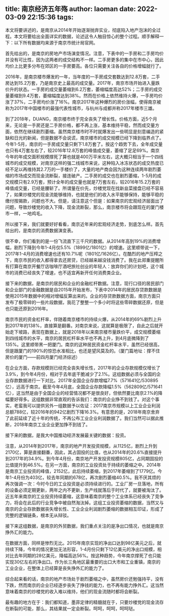 title: 南京经济五年殇
author: laoman
date: 2022-03-09 22:15:36
tags:
---
本文将要讲述的，是南京从2014年开始逐渐抛弃实业，彻底陷入地产泡沫的全过程。本文将要给出全面详实的数据，论述这令人触目惊心的整个过程。顺手解释一下：以下所有数据均来源于南京市统计局官网。

首先给出的，是南京的房地产市场演变情况。注意，下表中的一手房和二手房均价并没有可比性，因为这两者的成交结构不一样。二手房更多的集中在市中心，因此均价上比更多分布在郊区的一手房要高。各位只需要关注各自的价格增幅就行了。



2016年，是南京楼市爆发的一年，当年度的一手房成交套数达到12.8万套，二手房达到15.2万套，乃是南京史上最高的成交量。2017年，南京市场开始进入量跌价升的状态。一手房的成交量萎缩到6.2万套，萎缩幅度高达52%；二手房的成交量萎缩到9.4万套，萎缩幅度达到38%。然而在价格上依然维持火爆，一手房均价涨了37%，二手房均价涨了16%。南京2017年这种爆烈的房价涨幅，使得南京被称为2017年中国楼市的最强代表性城市，与杭州与成都并称2017年楼市三雄。

到了2018年，DUANG，南京楼市终于完全丧失了增长性。价格方面，近5个月来，无论是一手房还是二手房价格，都不再上涨，基本维持平稳，然而成交量方面，依然在继续剧烈萎缩。虽然南京楼市时不时就爆发出一些明显是刻意编造的紧缺和日光的新闻，但是数据不会说谎，南京楼市的成交规模已经下降到临界点了。今年1-5月，南京的一手房成交量只剩下1.8万套了。按这个趋势下去，全年成交量也只有4万套左右了，较2016年12.8万套的峰值成交量，萎缩了足足69%。南京今年的年成交面积规模撑死了算也就是400万平米左右，这大概只相当于一个四线城市的成交规模，对南京这样的强二线城市来说，这种陷入冰冻状态的成交热度已经不足以再维持其2.7万的一手楼价了，大量的地产商会因为这种连续两年剧烈萎缩的市场成交而现金流断裂，接连破产。二手房的成交也在剧烈萎缩，1-5月的成交规模只有2.9万套，预计全年的成交量也就是7万套左右，较2016年15.2万套的峰值成交量，已经是腰斩了。所谓量在价先，炒楼党现在找新韭菜接盘已经不容易了，如果炒楼党的现金流能够维持，也就是他们的收入水平能够保持，能够平稳的缴付按揭款，问题也不大。但是，请注意这个但是：如果南京的宏观经济层面出了问题，导致炒楼党的收入下降，现金流断裂，那么，南京楼市将会跟现在的厦门楼市一样，一地鸡毛。

所以接下来，我们就要好好看看，南京近年来的宏观经济走势，到底怎么样。首先给出的，是南京的消费数据演变表。



很不幸，你们看到的是一份飞流直下三千尺的数据。从2014年高到19%的消费增幅，剧烈下降到今年1-4月仅5.5%（1899亿/1801亿）的增速。这里顺带说一下，2017年1-4月的消费增速也还有10.7%呢（1801亿/1626亿）。在酷烈的地产压榨之下，南京市民的收入都得拿去还房贷，已经越来越没钱消费了。我在此郑重提醒所有打算在南京开餐厅店咖啡厅酒吧旅社创业的年轻人：放弃你们的计划吧，这个城市的消费已经丧失了增速，也不适宜再新开任何消费类企业。

接下来的数据，是南京的居民和企业的金融杠杆数据。注意，现行口径的居民部门和企业部门的金融数据是自2015年开始发布，下表中2014年的居民存贷款数据是使用2015年数据中的相对增幅反算出来的。企业的存贷款数据方面，南京方面只发布了极零碎的一些片段数据，我花了整整一个多小时将这些零碎数据还原，但是也只能还原到2016年。



南京市民的资金杠杆率，伴随着南京楼市的持续火爆，从2014年的69%剧烈上升到2017年的138%，直接算是翻番。对南京来说，这就算是极限了，自此之后就开始走下坡路，表现在数据上，就是2018年以来南京楼市量跌价平，成交规模萎缩到四线城市的水平，南京的居民杠杆率水平也不再上升，到4月底微降到了135%。这里顺带黑一把厦门。南京的这种居民资金杠杆率水平，虽然已经很高，但是跟厦门的190%的惊恐水准相比，也还是望风莫及的。（厦门篇地址：撑不住房价的厦门——前四月厦门经济综述）

在企业方面，存款规模则已经完全丧失增长性，2017年的企业存款规模仅增长了3.9%，到今年4月份，相对于去年底干脆减少了2.1%。这组数据必须与全国的企业存款数据进行一下对比。2017年全国企业存款增幅7.7%（571641亿/530895亿），远高于南京。截至今年4月底，全国企业存款降幅1.5%（562809亿/571641亿），这当然是由于全国企业的经营情况都不是很良好，但依然要比南京2.1%的降幅要好得多。这组数据非常直观的告诉我们：南京的企业挣不到钱了。对这个事实，老蛮我可以提供另外一组数据予以佐证：2017南京市规模以上工业企业利润总额788亿，较2016年的942亿剧烈下降16.3%。有意思的是，2018年南京舍弃了此前延续了近十年的传统，不再公布工业企业利润数据了。我们当然可以据此推断，2018年南京工业企业更加挣不到钱了。

接下来的数据，是我大中国推动经济发展最关键的数据：投资。



注意，从2014年到2017年，南京的地产开发投资规模，从1125亿，剧烈上升到2170亿，算是直接翻番，因此，其占固投的比值，也从2014年的20.6%直接提升到2017年的34.9%。到今年4月份，南京地产开发投资规模805亿，占同期固投的比值提升到46.5%。在另一方面，南京的工业投资处于持续的萎缩之中。2014年是南京工业投资的峰值，2152亿，此后持续萎缩，到2017年萎缩到了1779亿。今年1-4月份为403亿，较去年同期的678亿，再次剧烈萎缩40.5%。我不厌其烦的再次强调一次：今时今日的工业投资是必须持续进行的。工业厂房一旦落地，所有的设备必须定期更新，两年之内不更新，生产线就落后于时代了，就要被淘汰了。近五年来南京的工业投资持续萎缩，这意味着南京的整个工业体系已经丧失了竞争力，将会在此后的行业竞争中被自然淘汰掉。这组工业投资萎缩的数据，当然又与南京的企业存款数据丧失增长性、工业企业利润剧烈萎缩的数据相互印证，形成了完整的逻辑链条，根本无从辩驳。

接下来这组数据，是南京的外贸数据，我们重点关注的是净出口情况，也就是南京挣外汇的能力。


在数据方面，同样是惨烈无比。2015年南京实现的净出口达到98亿美元之后，就持续下降，今年的情况更加无法形容，1-4月份只剩下12亿美元的净出口规模，相对比去年同期的28亿美元，降幅高达56%。按这种趋势，今年南京撑死了也只能实现30亿左右的净出口。作为长三角地区最重要的出口大市和工业重镇，南京的工业企业，在整体上已经算是丧失挣外汇的能力了。

综合起来看的话，南京的地产市场处于剧烈萎缩之中，虽然房价还勉强持平，没有下跌，然而南京的企业已经逐步丧失了挣钱的能力，也不再有能力挣外汇。这当然意味着南京的炒楼党的收入难以维持，他们的现金流随时都将会断裂。

最有趣的地方在于：我们都知道，墨菲定律的精髓就在于，只要炒楼党的现金流存在断裂的可能，那么，其结果就一定会断裂。呵呵，呵呵，呵呵哒。